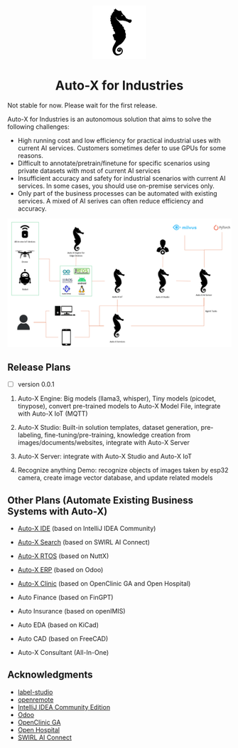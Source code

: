 <div align="center">
  <img src="assets/logo.png" height="120">
</div>
<div align="center">
  <h1>Auto-X for Industries</h1>
</div>

Not stable for now. Please wait for the first release.

Auto-X for Industries is an autonomous solution that aims to solve the following challenges:

- High running cost and low efficiency for practical industrial uses with current AI services. Customers sometimes defer to use GPUs for some reasons.
- Difficult to annotate/pretrain/finetune for specific scenarios using private datasets with most of current AI services
- Insufficient accuracy and safety for industrial scenarios with current AI services. In some cases, you should use on-premise services only.
- Only part of the business processes can be automated with existing services. A mixed of AI serives can often reduce efficiency and accuracy. 

<div  align="center">
  <img src="assets/framework.png" width="800"/>
</div>

## Release Plans

- [ ] version 0.0.1

1. Auto-X Engine: Big models (llama3, whisper), Tiny models (picodet, tinypose), convert pre-trained models to Auto-X Model File, integrate with Auto-X IoT (MQTT)

2. Auto-X Studio: Built-in solution templates, dataset generation, pre-labeling, fine-tuning/pre-training, knowledge creation from images/documents/websites, integrate with Auto-X Server
   
3. Auto-X Server: integrate with Auto-X Studio and Auto-X IoT
   
4. Recognize anything Demo: recognize objects of images taken by esp32 camera, create image vector database, and update related models

## Other Plans (Automate Existing Business Systems with Auto-X)

- [Auto-X IDE](https://github.com/HairongWu/auto-intellij-community) (based on IntelliJ IDEA Community)

- [Auto-X Search](https://github.com/HairongWu/Auto-X-Search) (based on SWIRL AI Connect)
- [Auto-X RTOS](https://github.com/HairongWu/NuttX-for-AutoX) (based on NuttX)
- [Auto-X ERP](https://github.com/HairongWu/Auto-X-ERP) (based on Odoo)
- [Auto-X Clinic](https://github.com/HairongWu/AutoX-Clinic) (based on OpenClinic GA and Open Hospital)
- Auto Finance (based on FinGPT)
- Auto Insurance (based on openIMIS)
- Auto EDA (based on KiCad)
- Auto CAD (based on FreeCAD)

- Auto-X Consultant (All-In-One)

## Acknowledgments

- [label-studio](https://github.com/HumanSignal/label-studio)
- [openremote](https://github.com/openremote/openremote)
- [IntelliJ IDEA Community Edition](https://github.com/JetBrains/intellij-community)
- [Odoo](https://github.com/odoo/odoo)
- [OpenClinic GA](https://sourceforge.net/projects/open-clinic/)
- [Open Hospital](https://github.com/informatici/openhospital)
- [SWIRL AI Connect](https://github.com/swirlai/swirl-search)